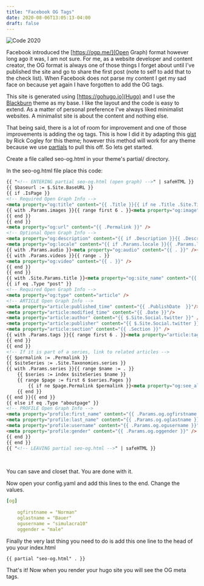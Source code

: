```yaml
---
title: "Facebook OG Tags"
date: 2020-08-06T13:05:13-04:00
draft: false
---
```


![Code 2020](img/code-2020.png) 

Facebook introduced the [https://ogp.me/](Open Graph) format however long ago it was, I am not sure. For me, as a website developer and content creator, the OG format is always one of those things I forget about until I've published the site and go to share the first post (note to self to add that to the check list). When Facebook does not parse my content I get my sad face on because yet again I have forgotten to add the OG tags. 

This site is generated using [https://gohugo.io](Hugo) and I use the [Blackburn](https://github.com/yoshiharuyamashita/blackburn) theme as my base. I like the layout and the code is easy to extend. As a matter of personal preference I've always liked minimalist websites. A minimalist site is about the content and nothing else. 

That being said, there is a lot of room for improvement and one of those improvements is adding the og tags. This is how I did it by adapting this [gist](https://github.com/RickCogley/RCC-Hugo2015/blob/master/layouts/partials/seo-og.html#L6)  by Rick Cogley for this theme; however this method will work for any theme because we use [partials](https://gohugo.io/templates/partials/) to pull this off. So lets get started.

Create a file called seo-og.html in your theme's partial/ directory. 

In the seo-og.html file place this code:

```html
{{ "<!-- ENTERING partial seo-og.html (open graph) -->" | safeHTML }}
{{ $baseurl := $.Site.BaseURL }}
{{ if .IsPage }}
<!-- Required Open Graph Info -->
<meta property="og:title" content="{{ .Title }}{{ if ne .Title .Site.Title }} : {{ .Site.Title }}{{ end }}" />
{{ with .Params.images }}{{ range first 6 . }}<meta property="og:image" content="{{ if in . "http" }}{{ . }}{{ else }}{{ $baseurl }}{{ . }}{{ end }}" />
{{ end }}
{{ end }}
<meta property="og:url" content="{{ .Permalink }}" />
<!-- Optional Open Graph Info -->
<meta property="og:description" content="{{ if .Description }}{{ .Description }}{{ else }}{{if .IsPage}}{{ .Summary }}{{ end }}{{ end }}" />
<meta property="og:locale" content="{{ if .Params.locale }}{{ .Params.locale }}{{ else }}en_US{{ end }}" />
{{ with .Params.audio }}<meta property="og:audio" content="{{ . }}" />{{ end }}
{{ with .Params.videos }}{{ range . }}
<meta property="og:video" content="{{ . }}" />
{{ end }}
{{ end }}
{{ with .Site.Params.title }}<meta property="og:site_name" content="{{ . }}" />{{ end }}
{{ if eq .Type "post" }}
<!-- Required Open Graph Info -->
<meta property="og:type" content="article" />
<!-- ARTICLE Open Graph Info -->
<meta property="article:published_time" content="{{ .PublishDate  }}"/>
<meta property="article:modified_time" content="{{ .Date }}"/>
<meta property="article:author" content="{{ $.Site.Social.twitter }}" />
<meta property="article:publisher" content="{{ $.Site.Social.twitter }}" />
<meta property="article:section" content="{{ .Section }}" />
{{ with .Params.tags }}{{ range first 6 . }}<meta property="article:tag" content="{{ . }}" />
{{ end }}
{{ end }}
<!-- If it is part of a series, link to related articles -->
{{ $permalink := .Permalink }}
{{ $siteSeries := .Site.Taxonomies.series }}
{{ with .Params.series }}{{ range $name := . }}
    {{ $series := index $siteSeries $name }}
    {{ range $page := first 6 $series.Pages }}
        {{ if ne $page.Permalink $permalink }}<meta property="og:see_also" content="{{ $page.Permalink }}" />{{ end }}
    {{ end }}
{{ end }}{{ end }}
{{ else if eq .Type "aboutpage" }}
<!-- PROFILE Open Graph Info -->
<meta property="profile:first_name" content="{{ .Params.og.ogfirstname }}" />
<meta property="profile:last_name" content="{{ .Params.og.oglastname }}" />
<meta property="profile:username" content="{{ .Params.og.ogusername }}" />
<meta property="profile:gender" content="{{ .Params.og.oggender }}" />
{{ end }}
{{ end }}
{{ "<!-- LEAVING partial seo-og.html -->" | safeHTML }}
```

​	

You can save and closet that. You are done with it.

Now open your config.yaml and add this lines to the end. Change the values.

```yaml
[og]
	
    ogfirstname = "Norman"
    oglastname = "Bauer"
    ogusername = "simulacra10"
    oggender = "male"
```



Finally the very last thing you need to do is add this one line to the head of you your index.html



```
{{ partial "seo-og.html" . }}
```



That's it! Now when you render your hugo site you will see the OG meta tags. 